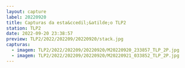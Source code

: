 ```yaml
---
layout: capture
label: 20220920
title: Capturas da esta&ccedil;&atilde;o TLP2
station: TLP2
date: 2022-09-20 23:38:57
preview: TLP2/2022/202209/20220920/stack.jpg
capturas:
  - imagem: TLP2/2022/202209/20220920/M20220920_233857_TLP_2P.jpg
  - imagem: TLP2/2022/202209/20220920/M20220921_033852_TLP_2P.jpg
---
```

